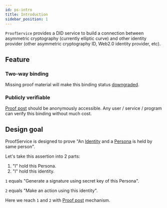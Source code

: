 ```yaml
---
id: ps-intro
title: Introduction
sidebar_position: 1
---
```


`ProofService` provides a DID service to build a connection between
asymmetric cryptography (currently elliptic curve) and other identity
provider (other asymmetric cryptography ID, Web2.0 identity provider,
etc).

## Feature

### Two-way binding

Missing proof material will make this binding status
[downgraded](ps-glossary#glossary-downgrade).

### Publicly verifiable

[Proof post](ps-glossary#glossary-proof-post) should be anonymously
accessible. Any user / service / program can verify this binding
without much cost.

## Design goal

ProofService is designed to prove "An
[Identity](ps-glossary#glossary-identity) and a
[Persona](ps-glossary#glossary-persona) is held by same person".

Let's take this assertion into 2 parts:

1. "I" hold this Persona.
2. "I" hold this identity.

`1` equals "Generate a signature using secret key of this Persona".

`2` equals "Make an action using this identity".

Here we reach `1` and `2` with [Proof post](ps-glossary#glossary-proof-post) mechanism.

